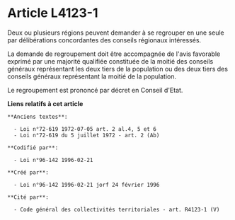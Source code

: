 # Article L4123-1

Deux ou plusieurs régions peuvent demander à se regrouper en une seule par délibérations concordantes des conseils régionaux
intéressés.

La demande de regroupement doit être accompagnée de l'avis favorable exprimé par une majorité qualifiée constituée de la
moitié des conseils généraux représentant les deux tiers de la population ou des deux tiers des conseils généraux
représentant la moitié de la population.

Le regroupement est prononcé par décret en Conseil d'Etat.

**Liens relatifs à cet article**

	**Anciens textes**:

	  - Loi n°72-619 1972-07-05 art. 2 al.4, 5 et 6
	  - Loi n°72-619 du 5 juillet 1972 - art. 2 (Ab)

	**Codifié par**:

	  - Loi n°96-142 1996-02-21

	**Créé par**:

	  - Loi n°96-142 1996-02-21 jorf 24 février 1996

	**Cité par**:

	  - Code général des collectivités territoriales - art. R4123-1 (V)
